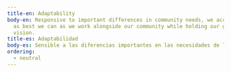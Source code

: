 ```yaml
---
title-en: Adaptability
body-en: Responsive to important differences in community needs, we accommodate
  as best we can as we work alongside our community while holding our goals and
  vision.
title-es: Adaptabilidad
body-es: Sensible a las diferencias importantes en las necesidades de la comunidad, nos acomodamos lo mejor que podemos mientras trabajamos junto a nuestra comunidad mientras mantenemos nuestras metas y nuestra visión. 
ordering:
  - neutral
---
```

